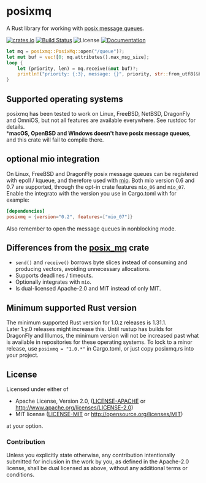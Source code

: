 # posixmq

A Rust library for working with [posix message queues](https://linux.die.net/man/7/mq_overview).

[![crates.io](https://img.shields.io/crates/v/posixmq.svg)](https://crates.io/crates/posixmq) [![Build Status](https://api.cirrus-ci.com/github/tormol/posixmq.svg)](https://cirrus-ci.com/github/tormol/posixmq) ![License](https://img.shields.io/crates/l/posixmq.svg) [![Documentation](https://docs.rs/posixmq/badge.svg)](https://docs.rs/posixmq/)

```rust
let mq = posixmq::PosixMq::open("/queue")?;
let mut buf = vec![0; mq.attributes().max_msg_size];
loop {
    let (priority, len) = mq.receive(&mut buf)?;
    println!("priority: {:3}, message: {}", priority, str::from_utf8(&buf[..len])?);
}
```

## Supported operating systems

posixmq has been tested to work on Linux, FreeBSD, NetBSD, DragonFly and OmniOS, but not all features are available everywhere. See rustdoc for details.  
***macOS, OpenBSD and Windows doesn't have posix message queues**, and this crate will fail to compile there.

## optional mio integration

On Linux, FreeBSD and DragonFly posix message queues can be registered with epoll / kqueue, and therefore used with [mio](https://github.com/tokio-rs/mio).
Both mio version 0.6 and 0.7 are supported, through the opt-in crate features `mio_06` and `mio_07`. Enable the integrato with the version you use in Cargo.toml with for example:

```toml
[dependencies]
posixmq = {version="0.2", features=["mio_07"]}
```

Also remember to open the message queues in nonblocking mode.

## Differences from the [posix_mq](https://github.com/aprilabank/posix_mq.rs) crate

* `send()` and `receive()` borrows byte slices instead of consuming and producing vectors, avoiding unnecessary allocations.
* Supports deadlines / timeouts.
* Optionally integrates with `mio`.
* Is dual-licensed Apache-2.0 and MIT instead of only MIT.

## Minimum supported Rust version

The minimum supported Rust version for 1.0.z releases is 1.31.1.  
Later 1.y.0 releases might increase this. Until rustup has builds for DragonFly and Illumos, the minimum version will not be increased past what is available in repositories for these operating systems.
To lock to a minor release, use `posixmq = "1.0.*"` in Cargo.toml, or just copy
posixmq.rs into your project.

## License

Licensed under either of

* Apache License, Version 2.0, ([LICENSE-APACHE](LICENSE-APACHE) or http://www.apache.org/licenses/LICENSE-2.0)
* MIT license ([LICENSE-MIT](LICENSE-MIT) or http://opensource.org/licenses/MIT)

at your option.

### Contribution

Unless you explicitly state otherwise, any contribution intentionally submitted for inclusion in the work by you, as defined in the Apache-2.0 license, shall be dual licensed as above, without any additional terms or conditions.
